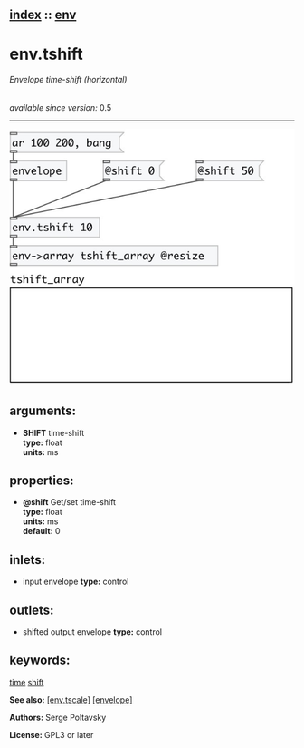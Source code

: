 [index](index.html) :: [env](category_env.html)
---

# env.tshift

###### Envelope time-shift (horizontal)

*available since version:* 0.5

---




[![example](../examples/img/env.tshift.jpg)](../examples/pd/env.tshift.pd)



## arguments:

* **SHIFT**
time-shift<br>
__type:__ float<br>
__units:__ ms<br>





## properties:

* **@shift** 
Get/set time-shift<br>
__type:__ float<br>
__units:__ ms<br>
__default:__ 0<br>



## inlets:

* input envelope 
__type:__ control<br>



## outlets:

* shifted output envelope
__type:__ control<br>



## keywords:

[time](keywords/time.html)
[shift](keywords/shift.html)



**See also:**
[\[env.tscale\]](env.tscale.html)
[\[envelope\]](envelope.html)




**Authors:** Serge Poltavsky




**License:** GPL3 or later






